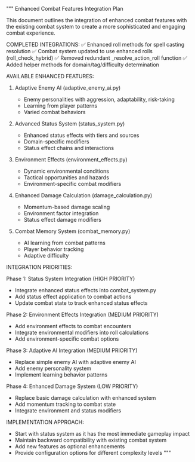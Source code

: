 """
Enhanced Combat Features Integration Plan

This document outlines the integration of enhanced combat features with the
existing combat system to create a more sophisticated and engaging combat experience.

COMPLETED INTEGRATIONS:
✅ Enhanced roll methods for spell casting resolution
✅ Combat system updated to use enhanced rolls (roll_check_hybrid)
✅ Removed redundant _resolve_action_roll function
✅ Added helper methods for domain/tag/difficulty determination

AVAILABLE ENHANCED FEATURES:
1. Adaptive Enemy AI (adaptive_enemy_ai.py)
   - Enemy personalities with aggression, adaptability, risk-taking
   - Learning from player patterns
   - Varied combat behaviors

2. Advanced Status System (status_system.py)
   - Enhanced status effects with tiers and sources
   - Domain-specific modifiers
   - Status effect chains and interactions

3. Environment Effects (environment_effects.py)
   - Dynamic environmental conditions
   - Tactical opportunities and hazards
   - Environment-specific combat modifiers

4. Enhanced Damage Calculation (damage_calculation.py)
   - Momentum-based damage scaling
   - Environment factor integration
   - Status effect damage modifiers

5. Combat Memory System (combat_memory.py)
   - AI learning from combat patterns
   - Player behavior tracking
   - Adaptive difficulty

INTEGRATION PRIORITIES:

Phase 1: Status System Integration (HIGH PRIORITY)
- Integrate enhanced status effects into combat_system.py
- Add status effect application to combat actions
- Update combat state to track enhanced status effects

Phase 2: Environment Effects Integration (MEDIUM PRIORITY)  
- Add environment effects to combat encounters
- Integrate environmental modifiers into roll calculations
- Add environment-specific combat options

Phase 3: Adaptive AI Integration (MEDIUM PRIORITY)
- Replace simple enemy AI with adaptive enemy AI
- Add enemy personality system
- Implement learning behavior patterns

Phase 4: Enhanced Damage System (LOW PRIORITY)
- Replace basic damage calculation with enhanced system
- Add momentum tracking to combat state
- Integrate environment and status modifiers

IMPLEMENTATION APPROACH:
- Start with status system as it has the most immediate gameplay impact
- Maintain backward compatibility with existing combat system
- Add new features as optional enhancements
- Provide configuration options for different complexity levels
"""
